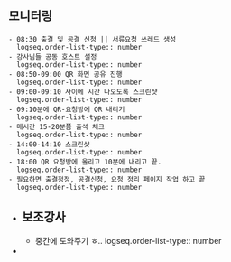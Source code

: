 ## 모니터링
	- 08:30 출결 및 공결 신청 || 서류요청 쓰레드 생성
	  logseq.order-list-type:: number
	- 강사님들 공동 호스트 설정
	  logseq.order-list-type:: number
	- 08:50-09:00 QR 화면 공유 진행
	  logseq.order-list-type:: number
	- 09:00-09:10 사이에 시간 나오도록 스크린샷
	  logseq.order-list-type:: number
	- 09:10분에 QR-요청방에 QR 내리기
	  logseq.order-list-type:: number
	- 매시간 15-20분쯤 출석 체크
	  logseq.order-list-type:: number
	- 14:00-14:10 스크린샷
	  logseq.order-list-type:: number
	- 18:00 QR 요청방에 올리고 10분에 내리고 끝.
	  logseq.order-list-type:: number
	- 필요하면 출결정정, 공결신청, 요청 정리 페이지 작업 하고 끝
	  logseq.order-list-type:: number
- ## 보조강사
	- 중간에 도와주기 ㅎ..
	  logseq.order-list-type:: number
-